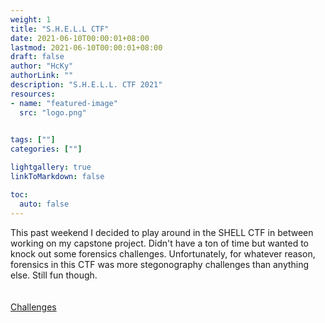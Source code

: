 ```yaml
---
weight: 1
title: "S.H.E.L.L CTF"
date: 2021-06-10T00:00:01+08:00
lastmod: 2021-06-10T00:00:01+08:00
draft: false
author: "HcKy"
authorLink: ""
description: "S.H.E.L.L. CTF 2021"
resources:
- name: "featured-image"
  src: "logo.png"

  
tags: [""]
categories: [""]

lightgallery: true
linkToMarkdown: false

toc:
  auto: false
---
```



This past weekend I decided to play around in the SHELL CTF in between working on my capstone project.  Didn't have a ton of time but wanted to knock out some forensics challenges. Unfortunately, for whatever reason, forensics in this CTF was more stegonography challenges than anything else. Still fun though.  
<br>
<br>
[Challenges](/shell)

<br>

